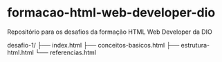 # formacao-html-web-developer-dio
Repositório para os desafios da formação HTML Web Developer da DIO

desafio-1/
├── index.html
├── conceitos-basicos.html
├── estrutura-html.html
└── referencias.html
